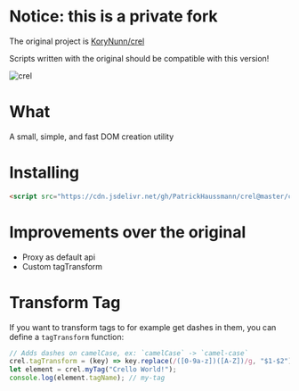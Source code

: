 # Notice: this is a private fork

The original project is [KoryNunn/crel](https://github.com/KoryNunn/crel)

Scripts written with the original should be compatible with this version!

![crel](https://raw.githubusercontent.com/KoryNunn/crel/master/logo.png)

# What

A small, simple, and fast DOM creation utility

# Installing

```html
<script src="https://cdn.jsdelivr.net/gh/PatrickHaussmann/crel@master/crel.min.js"></script>
```

# Improvements over the original

- Proxy as default api
- Custom tagTransform

# Transform Tag

If you want to transform tags to for example get dashes in them, you can define a `tagTransform` function:

```javascript
// Adds dashes on camelCase, ex: `camelCase` -> `camel-case`
crel.tagTransform = (key) => key.replace(/([0-9a-z])([A-Z])/g, "$1-$2");
let element = crel.myTag("Crello World!");
console.log(element.tagName); // my-tag
```
